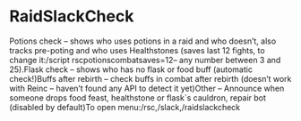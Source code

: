 # RaidSlackCheck

Potions check – shows who uses potions in a raid and who doesn’t, also tracks pre-poting and who uses Healthstones (saves last 12 fights, to change it:/script rscpotionscombatsaves=12– any number between 3 and 25).Flask check – shows who has no flask or food buff (automatic check!)Buffs after rebirth – check buffs in combat after rebirth (doesn’t work with Reinc – haven’t found any API to detect it yet)Other – Announce when someone drops food feast, healthstone or flask`s cauldron, repair bot (disabled by default)To open menu:/rsc,/slack,/raidslackcheck
